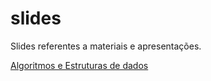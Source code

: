 # slides

Slides referentes a materiais e apresentações.

[Algoritmos e Estruturas de dados](https://darlonv.github.io/slides/algoritmos/site)  


